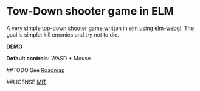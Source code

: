 # Tow-Down shooter game in ELM
A very simple top-down shooter game written in elm using [elm-webgl](https://github.com/elm-community/elm-webgl/).
The goal is simple: kill enemies and try not to die.

**[DEMO](http://sulring.github.io)**

**Default controls:**
WASD + Mouse

##TODO
See [Roadmap](https://github.com/Sulring/elmaction/blob/master/TODO.md)

##LICENSE
[MIT](https://github.com/Sulring/elmaction/blob/master/LICENSE.md)
 
